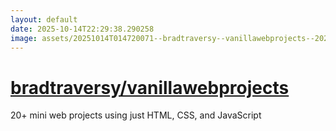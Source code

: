 ```yaml
---
layout: default
date: 2025-10-14T22:29:38.290258
image: assets/20251014T014720071--bradtraversy--vanillawebprojects--20251014T015450219--cropped.png
---
```


# [bradtraversy/vanillawebprojects](https://github.com/bradtraversy/vanillawebprojects)

20+ mini web projects using just HTML, CSS, and JavaScript
